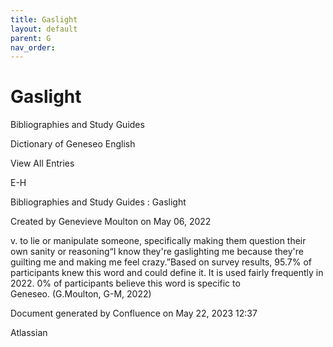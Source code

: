```yaml
---
title: Gaslight
layout: default
parent: G
nav_order:
---
```


# Gaslight

Bibliographies and Study Guides

Dictionary of Geneseo English

View All Entries

E-H

Bibliographies and Study Guides : Gaslight

Created by  Genevieve Moulton on May 06, 2022

v. to lie or manipulate someone, specifically making them question their own sanity or reasoning“I know they're gaslighting me because they're guilting me and making me feel crazy.”Based on survey results, 95.7% of participants knew this word and could define it. It is used fairly frequently in 2022. 0% of participants believe this word is specific to Geneseo. (G.Moulton, G-M, 2022)

Document generated by Confluence on May 22, 2023 12:37

Atlassian
